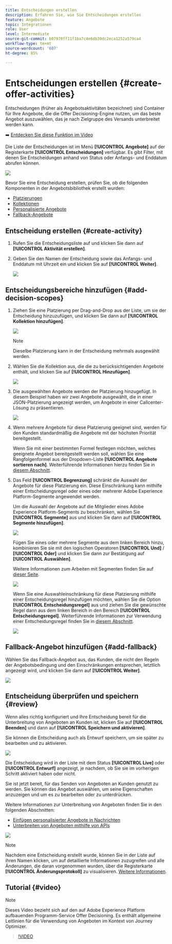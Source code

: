 ```yaml
---
title: Entscheidungen erstellen
description: Erfahren Sie, wie Sie Entscheidungen erstellen
feature: Angebote
topic: Integrationen
role: User
level: Intermediate
source-git-commit: b07970ff11f1ba7c4e6db30dc2eca1252a579ca4
workflow-type: tm+mt
source-wordcount: '607'
ht-degree: 85%

---
```


# Entscheidungen erstellen {#create-offer-activities}

Entscheidungen (früher als Angebotsaktivitäten bezeichnet) sind Container für Ihre Angebote, die die Offer Decisioning-Engine nutzen, um das beste Angebot auszuwählen, das je nach Zielgruppe des Versands unterbreitet werden kann.

➡️ [Entdecken Sie diese Funktion im Video](#video)

Die Liste der Entscheidungen ist im Menü **[!UICONTROL Angebote]** auf der Registerkarte **[!UICONTROL Entscheidungen]** verfügbar. Es gibt Filter, mit denen Sie Entscheidungen anhand von Status oder Anfangs- und Enddatum abrufen können.

![](../../assets/activities-list.png)

Bevor Sie eine Entscheidung erstellen, prüfen Sie, ob die folgenden Komponenten in der Angebotsbibliothek erstellt wurden:

* [Platzierungen](../offer-library/creating-placements.md)
* [Kollektionen](../offer-library/creating-collections.md)
* [Personalisierte Angebote](../offer-library/creating-personalized-offers.md)
* [Fallback-Angebote](../offer-library/creating-fallback-offers.md)

## Entscheidung erstellen {#create-activity}

1. Rufen Sie die Entscheidungsliste auf und klicken Sie dann auf **[!UICONTROL Aktivität erstellen]**.

1. Geben Sie den Namen der Entscheidung sowie das Anfangs- und Enddatum mit Uhrzeit ein und klicken Sie auf **[!UICONTROL Weiter]**.

   ![](../../assets/activities-name.png)

## Entscheidungsbereiche hinzufügen {#add-decision-scopes}

1. Ziehen Sie eine Platzierung per Drag-and-Drop aus der Liste, um sie der Entscheidung hinzuzufügen, und klicken Sie dann auf **[!UICONTROL Kollektion hinzufügen]**.

   ![](../../assets/activities-placement.png)

   >[!NOTE]
   >
   >Dieselbe Platzierung kann in der Entscheidung mehrmals ausgewählt werden.

1. Wählen Sie die Kollektion aus, die die zu berücksichtigenden Angebote enthält, und klicken Sie auf **[!UICONTROL Hinzufügen]**.

   ![](../../assets/activities-collection.png)

1. Die ausgewählten Angebote werden der Platzierung hinzugefügt. In diesem Beispiel haben wir zwei Angebote ausgewählt, die in einer JSON-Platzierung angezeigt werden, um Angebote in einer Callcenter-Lösung zu präsentieren.

   ![](../../assets/offers-added.png)

1. Wenn mehrere Angebote für diese Platzierung geeignet sind, werden für den Kunden standardmäßig die Angebote mit der höchsten Priorität bereitgestellt.

   Wenn Sie mit einer bestimmten Formel festlegen möchten, welches geeignete Angebot bereitgestellt werden soll, wählen Sie eine Rangfolgenformel aus der Dropdown-Liste **[!UICONTROL Angebote sortieren nach]**. Weiterführende Informationen hierzu finden Sie in [diesem Abschnitt](../offer-activities/configure-offer-selection.md).

1. Das Feld **[!UICONTROL Begrenzung]** schränkt die Auswahl der Angebote für diese Platzierung ein. Diese Einschränkung kann mithilfe einer Entscheidungsregel oder eines oder mehrerer Adobe Experience Platform-Segmente angewendet werden.

   Um die Auswahl der Angebote auf die Mitglieder eines Adobe Experience Platform-Segments zu beschränken, wählen Sie **[!UICONTROL Segmente]** aus und klicken Sie dann auf **[!UICONTROL Segmente hinzufügen]**.

   ![](../../assets/activity_constraint_segment.png)

   Fügen Sie eines oder mehrere Segmente aus dem linken Bereich hinzu, kombinieren Sie sie mit den logischen Operatoren **[!UICONTROL Und]** / **[!UICONTROL Oder]** und klicken Sie dann zur Bestätigung auf **[!UICONTROL Auswählen]**.

   Weitere Informationen zum Arbeiten mit Segmenten finden Sie auf [dieser Seite](../../segment/about-segments.md).

   ![](../../assets/activity_constraint_segment2.png)

   Wenn Sie eine Auswahleinschränkung für diese Platzierung mithilfe einer Entscheidungsregel hinzufügen möchten, wählen Sie die Option **[!UICONTROL Entscheidungsregel]** aus und ziehen Sie die gewünschte Regel dann aus dem linken Bereich in den Bereich **[!UICONTROL Entscheidungsregel]**. Weiterführende Informationen zur Verwendung einer Entscheidungsregel finden Sie in [diesem Abschnitt](../offer-library/creating-decision-rules.md).

   ![](../../assets/activity_constraint_rule.png)

## Fallback-Angebot hinzufügen {#add-fallback}

Wählen Sie das Fallback-Angebot aus, das Kunden, die nicht den Regeln der Angebotsbedingung und den Einschränkungen entsprechen, letztlich angezeigt wird, und klicken Sie dann auf **[!UICONTROL Weiter]**.

![](../../assets/add-fallback-offer.png)

## Entscheidung überprüfen und speichern {#review}

Wenn alles richtig konfiguriert und Ihre Entscheidung bereit für die Unterbreitung von Angeboten an Kunden ist, klicken Sie auf **[!UICONTROL Beenden]** und dann auf **[!UICONTROL Speichern und aktivieren]**.

Sie können die Entscheidung auch als Entwurf speichern, um sie später zu bearbeiten und zu aktivieren.

![](../../assets/save-activities.png)

Die Entscheidung wird in der Liste mit dem Status **[!UICONTROL Live]** oder **[!UICONTROL Entwurf]** angezeigt, je nachdem, ob Sie sie im vorherigen Schritt aktiviert haben oder nicht.

Sie ist jetzt bereit, für das Senden von Angeboten an Kunden genutzt zu werden. Sie können das Angebot auswählen, um seine Eigenschaften anzuzeigen und um es zu bearbeiten oder zu unterdrücken.

Weitere Informationen zur Unterbreitung von Angeboten finden Sie in den folgenden Abschnitten:

* [Einfügen personalisierter Angebote in Nachrichten](../../deliver-personalized-offers.md)
* [Unterbreiten von Angeboten mithilfe von APIs](../api-reference/decisions-api/deliver-offers.md)

![](../../assets/activities-created.png)

>[!NOTE]
>
>Nachdem eine Entscheidung erstellt wurde, können Sie in der Liste auf ihren Namen klicken, um auf detaillierte Informationen zuzugreifen und alle Änderungen, die daran vorgenommen wurden, über die Registerkarte **[!UICONTROL Änderungsprotokoll]** zu visualisieren. [Weitere Informationen](../get-started/user-interface.md#changes-log).

## Tutorial {#video}

>[!NOTE]
>
>Dieses Video bezieht sich auf den auf Adobe Experience Platform aufbauenden Programm-Service Offer Decisioning. Es enthält allgemeine Leitlinien für die Verwendung von Angeboten im Kontext von Journey Optimizer.

>[!VIDEO](https://video.tv.adobe.com/v/329606?quality=12)
